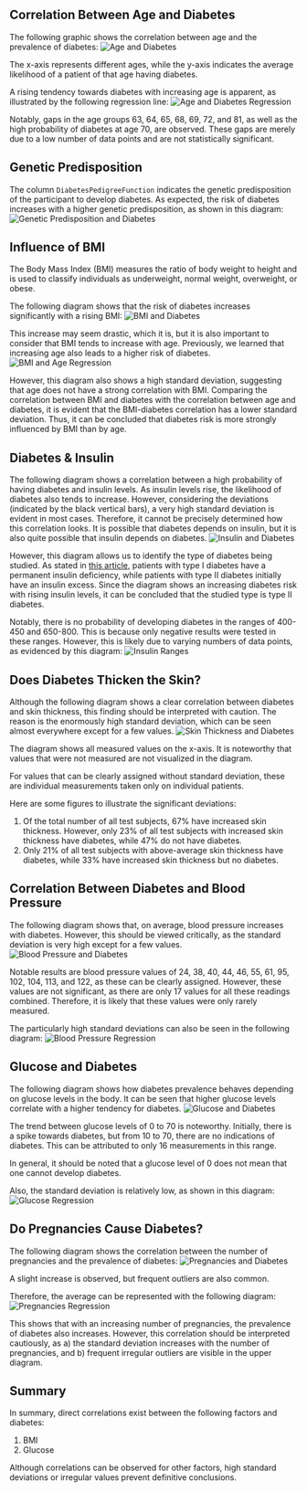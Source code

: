 ## Correlation Between Age and Diabetes

The following graphic shows the correlation between age and the prevalence of diabetes:
<img src="../../output/diabetes/ages.png" alt="Age and Diabetes">

The x-axis represents different ages, while the y-axis indicates the average likelihood of a patient of that age having diabetes. 

A rising tendency towards diabetes with increasing age is apparent, as illustrated by the following regression line:
<img src="../../output/diabetes/ages_reg.png" alt="Age and Diabetes Regression">

Notably, gaps in the age groups 63, 64, 65, 68, 69, 72, and 81, as well as the high probability of diabetes at age 70, are observed. These gaps are merely due to a low number of data points and are not statistically significant.

## Genetic Predisposition

The column `DiabetesPedigreeFunction` indicates the genetic predisposition of the participant to develop diabetes. As expected, the risk of diabetes increases with a higher genetic predisposition, as shown in this diagram:
<img src="../../output/diabetes/pedigree_function.png" alt="Genetic Predisposition and Diabetes">

## Influence of BMI

The Body Mass Index (BMI) measures the ratio of body weight to height and is used to classify individuals as underweight, normal weight, overweight, or obese.

The following diagram shows that the risk of diabetes increases significantly with a rising BMI:
<img src="../../output/diabetes/bmi_reg.png" alt="BMI and Diabetes">

This increase may seem drastic, which it is, but it is also important to consider that BMI tends to increase with age. Previously, we learned that increasing age also leads to a higher risk of diabetes.
<img src="../../output/diabetes/bmi_age_reg.png" alt="BMI and Age Regression">

However, this diagram also shows a high standard deviation, suggesting that age does not have a strong correlation with BMI. Comparing the correlation between BMI and diabetes with the correlation between age and diabetes, it is evident that the BMI-diabetes correlation has a lower standard deviation. Thus, it can be concluded that diabetes risk is more strongly influenced by BMI than by age.

## Diabetes & Insulin

The following diagram shows a correlation between a high probability of having diabetes and insulin levels. As insulin levels rise, the likelihood of diabetes also tends to increase. However, considering the deviations (indicated by the black vertical bars), a very high standard deviation is evident in most cases. Therefore, it cannot be precisely determined how this correlation looks. It is possible that diabetes depends on insulin, but it is also quite possible that insulin depends on diabetes.
<img src="../../output/diabetes/insulin.png" alt="Insulin and Diabetes">

However, this diagram allows us to identify the type of diabetes being studied. As stated in [this article](https://www.bundesgesundheitsministerium.de/themen/praevention/gesundheitsgefahren/diabetes), patients with type I diabetes have a permanent insulin deficiency, while patients with type II diabetes initially have an insulin excess. Since the diagram shows an increasing diabetes risk with rising insulin levels, it can be concluded that the studied type is type II diabetes.

Notably, there is no probability of developing diabetes in the ranges of 400-450 and 650-800. This is because only negative results were tested in these ranges. However, this is likely due to varying numbers of data points, as evidenced by this diagram:
<img src="../../output/diabetes/insulin_ranges.png" alt="Insulin Ranges">

## Does Diabetes Thicken the Skin?

Although the following diagram shows a clear correlation between diabetes and skin thickness, this finding should be interpreted with caution. The reason is the enormously high standard deviation, which can be seen almost everywhere except for a few values.
<img src="../../output/diabetes/skin_thickness.png" alt="Skin Thickness and Diabetes">

The diagram shows all measured values on the x-axis. It is noteworthy that values that were not measured are not visualized in the diagram.

For values that can be clearly assigned without standard deviation, these are individual measurements taken only on individual patients.

Here are some figures to illustrate the significant deviations:
1. Of the total number of all test subjects, 67% have increased skin thickness. However, only 23% of all test subjects with increased skin thickness have diabetes, while 47% do not have diabetes.
2. Only 21% of all test subjects with above-average skin thickness have diabetes, while 33% have increased skin thickness but no diabetes.

## Correlation Between Diabetes and Blood Pressure

The following diagram shows that, on average, blood pressure increases with diabetes. However, this should be viewed critically, as the standard deviation is very high except for a few values.
<img src="../../output/diabetes/blood_pressure.png" alt="Blood Pressure and Diabetes">

Notable results are blood pressure values of 24, 38, 40, 44, 46, 55, 61, 95, 102, 104, 113, and 122, as these can be clearly assigned. However, these values are not significant, as there are only 17 values for all these readings combined. Therefore, it is likely that these values were only rarely measured.

The particularly high standard deviations can also be seen in the following diagram:
<img src="../../output/diabetes/blood_pressure_reg.png" alt="Blood Pressure Regression">

## Glucose and Diabetes

The following diagram shows how diabetes prevalence behaves depending on glucose levels in the body. It can be seen that higher glucose levels correlate with a higher tendency for diabetes.
<img src="../../output/diabetes/glucose.png" alt="Glucose and Diabetes">

The trend between glucose levels of 0 to 70 is noteworthy. Initially, there is a spike towards diabetes, but from 10 to 70, there are no indications of diabetes. This can be attributed to only 16 measurements in this range.

In general, it should be noted that a glucose level of 0 does not mean that one cannot develop diabetes.

Also, the standard deviation is relatively low, as shown in this diagram:
<img src="../../output/diabetes/glucose_reg.png" alt="Glucose Regression">

## Do Pregnancies Cause Diabetes?

The following diagram shows the correlation between the number of pregnancies and the prevalence of diabetes:
<img src="../../output/diabetes/pregnancies.png" alt="Pregnancies and Diabetes">

A slight increase is observed, but frequent outliers are also common.

Therefore, the average can be represented with the following diagram:
<img src="../../output/diabetes/pregnancies_reg.png" alt="Pregnancies Regression">

This shows that with an increasing number of pregnancies, the prevalence of diabetes also increases. However, this correlation should be interpreted cautiously, as a) the standard deviation increases with the number of pregnancies, and b) frequent irregular outliers are visible in the upper diagram.

## Summary

In summary, direct correlations exist between the following factors and diabetes:
1. BMI
2. Glucose

Although correlations can be observed for other factors, high standard deviations or irregular values prevent definitive conclusions.